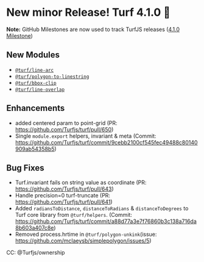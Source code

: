 # New minor Release! Turf 4.1.0 🎉 

**Note:** GitHub Milestones are now used to track TurfJS releases ([4.1.0 Milestone](https://github.com/Turfjs/turf/milestone/5?closed=1))

## New Modules

- [`@turf/line-arc`](https://github.com/Turfjs/turf/pull/657)
- [`@turf/polygon-to-linestring`](https://github.com/Turfjs/turf/pull/646)
- [`@turf/bbox-clip`](https://github.com/Turfjs/turf/pull/652)
- [`@turf/line-overlap`](https://github.com/Turfjs/turf/pull/640)

## Enhancements

- added centered param to point-grid (PR: https://github.com/Turfjs/turf/pull/650)
- Single `module.export` helpers, invariant & meta (Commit: https://github.com/Turfjs/turf/commit/9cebb2100cf545fec49488c80140909ab54358b5)

## Bug Fixes

- Turf.invariant fails on string value as coordinate (PR: https://github.com/Turfjs/turf/pull/643)
- Handle precision=0 turf-truncate (PR: https://github.com/Turfjs/turf/pull/641)
- Added `radiansToDistance`, `distanceToRadians` & `distanceToDegrees` to Turf core library from `@turf/helpers`. (Commit: https://github.com/Turfjs/turf/commit/a88d77a3e7f76860b3c138a716da8b603a407c8e)
- Removed process.hrtime in `@turf/polygon-unkink`(issue: https://github.com/mclaeysb/simplepolygon/issues/5)

CC: @Turfjs/ownership 
